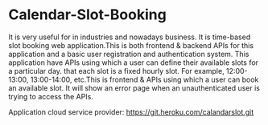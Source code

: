 # Calendar-Slot-Booking
It is very useful for in industries and nowadays business. It is time-based slot booking web application.This is both frontend & backend APIs for this application and a basic user registration and authentication system. This application have APIs using which a user can define their available slots for a particular day. that each slot is a fixed hourly slot. For example, 12:00-13:00, 13:00-14:00, etc.This is frontend & APIs using which a user can book an available slot. It will show an error page when an unauthenticated user is trying to access the APIs.

Application cloud service provider:
https://git.heroku.com/calandarslot.git
